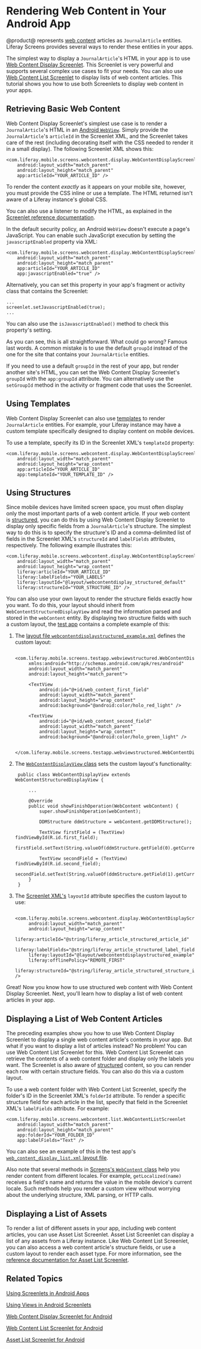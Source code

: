 # Rendering Web Content in Your Android App [](id=rendering-web-content-in-your-android-app)

@product@ represents 
[web content](/discover/portal/-/knowledge_base/7-0/creating-web-content) 
articles as `JournalArticle` entities. Liferay Screens provides several ways to 
render these entities in your apps. 

The simplest way to display a `JournalArticle`'s HTML in your app is to use 
[Web Content Display Screenlet](/develop/reference/-/knowledge_base/7-0/webcontentdisplayscreenlet-for-android). 
This Screenlet is very powerful and supports several complex use cases to fit 
your needs. You can also use 
[Web Content List Screenlet](/develop/reference/-/knowledge_base/7-0/web-content-list-screenlet-for-android) 
to display lists of web content articles. This tutorial shows you how to use 
both Screenlets to display web content in your apps. 

## Retrieving Basic Web Content [](id=retrieving-basic-web-content)

Web Content Display Screenlet's simplest use case is to render a 
`JournalArticle`'s HTML in an 
[Android `WebView`](http://developer.android.com/guide/webapps/webview.html). 
Simply provide the `JournalArticle`'s `articleId` in the Screenlet XML, and the 
Screenlet takes care of the rest (including decorating itself with the CSS 
needed to render it in a small display). The following Screenlet XML shows this: 

    <com.liferay.mobile.screens.webcontent.display.WebContentDisplayScreenlet
        android:layout_width="match_parent"
        android:layout_height="match_parent"
        app:articleId="YOUR_ARTICLE_ID" />

To render the content *exactly* as it appears on your mobile site, however, you 
must provide the CSS inline or use a template. The HTML returned isn't aware of 
a Liferay instance's global CSS. 

You can also use a listener to modify the HTML, as explained in the 
[Screenlet reference documentation](/develop/reference/-/knowledge_base/7-0/webcontentdisplayscreenlet-for-android).

In the default security policy, an Android `WebView` doesn't execute a page's 
JavaScript. You can enable such JavaScript execution by setting the 
`javascriptEnabled` property via XML:

    <com.liferay.mobile.screens.webcontent.display.WebContentDisplayScreenlet
        android:layout_width="match_parent"
        android:layout_height="match_parent"
        app:articleId="YOUR_ARTICLE_ID"
        app:javascriptEnabled="true" />

Alternatively, you can set this property in your app's fragment or activity 
class that contains the Screenlet: 

    ...
    screenlet.setJavascriptEnabled(true);
    ...

You can also use the `isJavascriptEnabled()` method to check this property's 
setting. 

As you can see, this is all straightforward. What could go wrong? Famous last 
words. A common mistake is to use the default `groupId` instead of the one for 
the site that contains your `JournalArticle` entities. 

If you need to use a default `groupId` in the rest of your app, but render 
another site's HTML, you can set the Web Content Display Screenlet's `groupId` 
with the `app:groupId` attribute. You can alternatively use the `setGroupId` 
method in the activity or fragment code that uses the Screenlet. 

## Using Templates [](id=using-templates)

Web Content Display Screenlet can also use 
[templates](/discover/portal/-/knowledge_base/7-0/designing-uniform-content#designing-web-content-with-templates) 
to render `JournalArticle` entities. For example, your Liferay instance may have 
a custom template specifically designed to display content on mobile devices. 

To use a template, specify its ID in the Screenlet XML's `templateId` property:

    <com.liferay.mobile.screens.webcontent.display.WebContentDisplayScreenlet
        android:layout_width="match_parent"
        android:layout_height="wrap_content"
        app:articleId="YOUR_ARTICLE_ID"
        app:templateId="YOUR_TEMPLATE_ID" />

## Using Structures [](id=using-structures)

Since mobile devices have limited screen space, you must often display only the 
most important parts of a web content article. If your web content is 
[structured](/discover/portal/-/knowledge_base/7-0/designing-uniform-content#creating-structured-web-content), 
you can do this by using Web Content Display Screenlet to display only specific 
fields from a `JournalArticle`'s structure. The simplest way to do this is to 
specify the structure's ID and a comma-delimited list of fields in the Screenlet 
XML's `structureId` and `labelFields` attributes, respectively. The following 
example illustrates this: 

    <com.liferay.mobile.screens.webcontent.display.WebContentDisplayScreenlet
        android:layout_width="match_parent"
        android:layout_height="wrap_content"
        liferay:articleId="YOUR_ARTICLE_ID"
        liferay:labelFields="YOUR_LABELS"
        liferay:layoutId="@layout/webcontentdisplay_structured_default"
        liferay:structureId="YOUR_STRUCTURE_ID" />

You can also use your own layout to render the structure fields exactly how you 
want. To do this, your layout should inherit from 
`WebContentStructuredDisplayView` and read the information parsed and stored in 
the `webContent` entity. By displaying two structure fields with such a custom 
layout, the 
[test app](https://github.com/liferay/liferay-screens/tree/master/android/samples/test-app) 
contains a complete example of this:

1. The 
   [layout file `webcontentdisplaystructured_example.xml`](https://github.com/liferay/liferay-screens/blob/master/android/samples/test-app/src/main/res/layout/webcontentdisplaystructured_example.xml) 
   defines the custom layout: 

        <com.liferay.mobile.screens.testapp.webviewstructured.WebContentDisplayView 
            xmlns:android="http://schemas.android.com/apk/res/android"
            android:layout_width="match_parent"
            android:layout_height="match_parent">

            <TextView
                android:id="@+id/web_content_first_field"
                android:layout_width="match_parent"
                android:layout_height="wrap_content"
                android:background="@android:color/holo_red_light" />

            <TextView
                android:id="@+id/web_content_second_field"
                android:layout_width="match_parent"
                android:layout_height="wrap_content"
                android:background="@android:color/holo_green_light" />

        </com.liferay.mobile.screens.testapp.webviewstructured.WebContentDisplayView>

2. The 
   [`WebContentDisplayView` class](https://github.com/liferay/liferay-screens/blob/master/android/samples/test-app/src/main/java/com/liferay/mobile/screens/testapp/webviewstructured/WebContentDisplayView.java) 
   sets the custom layout's functionality: 

        public class WebContentDisplayView extends WebContentStructuredDisplayView {

            ...

            @Override
            public void showFinishOperation(WebContent webContent) {
                super.showFinishOperation(webContent);

                DDMStructure ddmStructure = webContent.getDDMStructure();

                TextView firstField = (TextView) findViewById(R.id.first_field);
                firstField.setText(String.valueOf(ddmStructure.getField(0).getCurrentValue()));

                TextView secondField = (TextView) findViewById(R.id.second_field);
                secondField.setText(String.valueOf(ddmStructure.getField(1).getCurrentValue()));
            }
        }

3. The 
   [Screenlet XML's](https://github.com/liferay/liferay-screens/blob/master/android/samples/test-app/src/main/res/layout/web_content_display_structured.xml) 
   `layoutId` attribute specifies the custom layout to use: 

        <com.liferay.mobile.screens.webcontent.display.WebContentDisplayScreenlet
            android:layout_width="match_parent"
            android:layout_height="wrap_content"
            liferay:articleId="@string/liferay_article_structured_article_id"
            liferay:labelFields="@string/liferay_article_structured_label_fields_first_field"
            liferay:layoutId="@layout/webcontentdisplaystructured_example"
            liferay:offlinePolicy="REMOTE_FIRST"
            liferay:structureId="@string/liferay_article_structured_structure_id" />

Great! Now you know how to use structured web content with Web Content Display 
Screenlet. Next, you'll learn how to display a list of web content articles in 
your app. 

## Displaying a List of Web Content Articles [](id=displaying-a-list-of-web-content-articles)

The preceding examples show you how to use Web Content Display Screenlet to 
display a single web content article's contents in your app. But what if you 
want to display a list of articles instead? No problem! You can use Web Content 
List Screenlet for this. Web Content List Screenlet can retrieve the contents of 
a web content folder and display only the labels you want. The Screenlet is also 
aware of 
[structured](/discover/portal/-/knowledge_base/7-0/designing-uniform-content#creating-structured-web-content) 
content, so you can render each row with certain structure fields. You can also 
do this via a custom layout. 

To use a web content folder with Web Content List Screenlet, specify the 
folder's ID in the Screenlet XML's `folderId` attribute. To render a specific 
structure field for each article in the list, specify that field in the 
Screenlet XML's `labelFields` attribute. For example: 

	<com.liferay.mobile.screens.webcontent.list.WebContentListScreenlet
		android:layout_width="match_parent"
		android:layout_height="match_parent"
		app:folderId="YOUR_FOLDER_ID"
		app:labelFields="Text" />

You can also see an example of this in the test app's 
[`web_content_display_list.xml` layout file](https://github.com/liferay/liferay-screens/blob/master/android/samples/test-app/src/main/res/layout/web_content_display_list.xml). 

Also note that several methods in 
[Screens's `WebContent` class](https://github.com/liferay/liferay-screens/blob/master/android/library/src/main/java/com/liferay/mobile/screens/webcontent/WebContent.java) 
help you render content from different locales. For example, 
`getLocalized(name)` receives a field's name and returns the value in the mobile 
device's current locale. Such methods help you render a custom view without 
worrying about the underlying structure, XML parsing, or HTTP calls. 

## Displaying a List of Assets [](id=displaying-a-list-of-assets)

To render a list of different assets in your app, including web content 
articles, you can use Asset List Screenlet. Asset List Screenlet can display a 
list of any assets from a Liferay instance. Like Web Content List Screenlet, you 
can also access a web content article's structure fields, or use a custom layout 
to render each asset type. For more information, see the 
[reference documentation for Asset List Screenlet](/develop/reference/-/knowledge_base/7-0/assetlistscreenlet-for-android). 

## Related Topics [](id=related-topics)

[Using Screenlets in Android Apps](/develop/tutorials/-/knowledge_base/7-0/using-screenlets-in-android-apps)

[Using Views in Android Screenlets](/develop/tutorials/-/knowledge_base/7-0/using-views-in-android-screenlets)

[Web Content Display Screenlet for Android](/develop/reference/-/knowledge_base/7-0/webcontentdisplayscreenlet-for-android)

[Web Content List Screenlet for Android](/develop/reference/-/knowledge_base/7-0/web-content-list-screenlet-for-android)

[Asset List Screenlet for Android](/develop/reference/-/knowledge_base/7-0/assetlistscreenlet-for-android)
